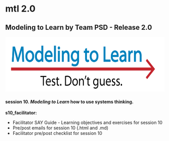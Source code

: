 # mtl 2.0
## Modeling to Learn by Team PSD - Release 2.0

<img src = "https://github.com/lzim/teampsd/blob/teampsd_style/mtl_logo/mtl_testdontguess_sm.png"
     height = "175" width = "650">  
     
#### session 10. *Modeling to Learn* how to use **systems thinking**.

**s10_facilitator:**  
  + Facilitator SAY Guide - Learning objectives and exercises for session 10
  + Pre/post emails for session 10 (.html and .md)
  + Facilitator pre/post checklist for session 10
